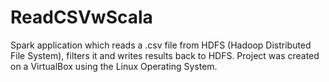 # ReadCSVwScala

Spark application which reads a .csv file from HDFS (Hadoop Distributed File System), filters it and writes results back to HDFS.
Project was created on a VirtualBox using the Linux Operating System. 
